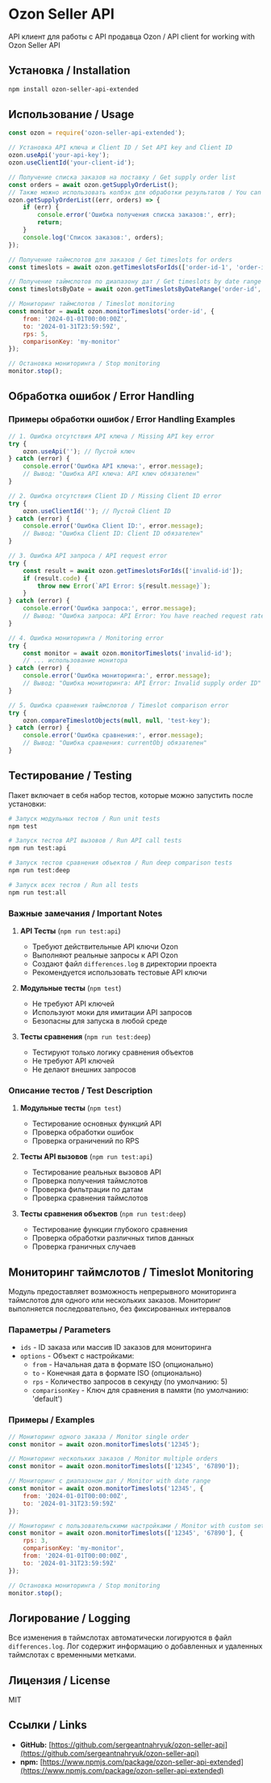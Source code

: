 # Ozon Seller API

API клиент для работы с API продавца Ozon / API client for working with Ozon Seller API

## Установка / Installation

```bash
npm install ozon-seller-api-extended
```

## Использование / Usage

```javascript
const ozon = require('ozon-seller-api-extended');

// Установка API ключа и Client ID / Set API key and Client ID
ozon.useApi('your-api-key');
ozon.useClientId('your-client-id');

// Получение списка заказов на поставку / Get supply order list
const orders = await ozon.getSupplyOrderList();
// Также можно использовать колбэк для обработки результатов / You can also use a callback to process results
ozon.getSupplyOrderList((err, orders) => {
    if (err) {
        console.error('Ошибка получения списка заказов:', err);
        return;
    }
    console.log('Список заказов:', orders);
});

// Получение таймслотов для заказов / Get timeslots for orders
const timeslots = await ozon.getTimeslotsForIds(['order-id-1', 'order-id-2']);

// Получение таймслотов по диапазону дат / Get timeslots by date range
const timeslotsByDate = await ozon.getTimeslotsByDateRange('order-id', '2024-01-01T00:00:00Z', '2024-01-31T23:59:59Z');

// Мониторинг таймслотов / Timeslot monitoring
const monitor = await ozon.monitorTimeslots('order-id', {
    from: '2024-01-01T00:00:00Z',
    to: '2024-01-31T23:59:59Z',
    rps: 5,
    comparisonKey: 'my-monitor'
});

// Остановка мониторинга / Stop monitoring
monitor.stop();
```

## Обработка ошибок / Error Handling

### Примеры обработки ошибок / Error Handling Examples

```javascript
// 1. Ошибка отсутствия API ключа / Missing API key error
try {
    ozon.useApi(''); // Пустой ключ
} catch (error) {
    console.error('Ошибка API ключа:', error.message);
    // Вывод: "Ошибка API ключа: API ключ обязателен"
}

// 2. Ошибка отсутствия Client ID / Missing Client ID error
try {
    ozon.useClientId(''); // Пустой Client ID
} catch (error) {
    console.error('Ошибка Client ID:', error.message);
    // Вывод: "Ошибка Client ID: Client ID обязателен"
}

// 3. Ошибка API запроса / API request error
try {
    const result = await ozon.getTimeslotsForIds(['invalid-id']);
    if (result.code) {
        throw new Error(`API Error: ${result.message}`);
    }
} catch (error) {
    console.error('Ошибка запроса:', error.message);
    // Вывод: "Ошибка запроса: API Error: You have reached request rate limit per second"
}

// 4. Ошибка мониторинга / Monitoring error
try {
    const monitor = await ozon.monitorTimeslots('invalid-id');
    // ... использование монитора
} catch (error) {
    console.error('Ошибка мониторинга:', error.message);
    // Вывод: "Ошибка мониторинга: API Error: Invalid supply order ID"
}

// 5. Ошибка сравнения таймслотов / Timeslot comparison error
try {
    ozon.compareTimeslotObjects(null, null, 'test-key');
} catch (error) {
    console.error('Ошибка сравнения:', error.message);
    // Вывод: "Ошибка сравнения: currentObj обязателен"
}
```

## Тестирование / Testing

Пакет включает в себя набор тестов, которые можно запустить после установки:

```bash
# Запуск модульных тестов / Run unit tests
npm test

# Запуск тестов API вызовов / Run API call tests
npm run test:api

# Запуск тестов сравнения объектов / Run deep comparison tests
npm run test:deep

# Запуск всех тестов / Run all tests
npm run test:all
```

### Важные замечания / Important Notes

1. **API Тесты** (`npm run test:api`)
   - Требуют действительные API ключи Ozon
   - Выполняют реальные запросы к API Ozon
   - Создают файл `differences.log` в директории проекта
   - Рекомендуется использовать тестовые API ключи

2. **Модульные тесты** (`npm test`)
   - Не требуют API ключей
   - Используют моки для имитации API запросов
   - Безопасны для запуска в любой среде

3. **Тесты сравнения** (`npm run test:deep`)
   - Тестируют только логику сравнения объектов
   - Не требуют API ключей
   - Не делают внешних запросов

### Описание тестов / Test Description

1. **Модульные тесты** (`npm test`)
   - Тестирование основных функций API
   - Проверка обработки ошибок
   - Проверка ограничений по RPS

2. **Тесты API вызовов** (`npm run test:api`)
   - Тестирование реальных вызовов API
   - Проверка получения таймслотов
   - Проверка фильтрации по датам
   - Проверка сравнения таймслотов

3. **Тесты сравнения объектов** (`npm run test:deep`)
   - Тестирование функции глубокого сравнения
   - Проверка обработки различных типов данных
   - Проверка граничных случаев

## Мониторинг таймслотов / Timeslot Monitoring

Модуль предоставляет возможность непрерывного мониторинга таймслотов для одного или нескольких заказов. Мониторинг выполняется последовательно, без фиксированных интервалов

### Параметры / Parameters

- `ids` - ID заказа или массив ID заказов для мониторинга
- `options` - Объект с настройками:
  - `from` - Начальная дата в формате ISO (опционально)
  - `to` - Конечная дата в формате ISO (опционально)
  - `rps` - Количество запросов в секунду (по умолчанию: 5)
  - `comparisonKey` - Ключ для сравнения в памяти (по умолчанию: 'default')

### Примеры / Examples

```javascript
// Мониторинг одного заказа / Monitor single order
const monitor = await ozon.monitorTimeslots('12345');

// Мониторинг нескольких заказов / Monitor multiple orders
const monitor = await ozon.monitorTimeslots(['12345', '67890']);

// Мониторинг с диапазоном дат / Monitor with date range
const monitor = await ozon.monitorTimeslots('12345', {
    from: '2024-01-01T00:00:00Z',
    to: '2024-01-31T23:59:59Z'
});

// Мониторинг с пользовательскими настройками / Monitor with custom settings
const monitor = await ozon.monitorTimeslots(['12345', '67890'], {
    rps: 3,
    comparisonKey: 'my-monitor',
    from: '2024-01-01T00:00:00Z',
    to: '2024-01-31T23:59:59Z'
});

// Остановка мониторинга / Stop monitoring
monitor.stop();
```

## Логирование / Logging

Все изменения в таймслотах автоматически логируются в файл `differences.log`. Лог содержит информацию о добавленных и удаленных таймслотах с временными метками.

## Лицензия / License

MIT 

## Ссылки / Links

- **GitHub:** [https://github.com/sergeantnahryuk/ozon-seller-api](https://github.com/sergeantnahryuk/ozon-seller-api)
- **npm:** [https://www.npmjs.com/package/ozon-seller-api-extended](https://www.npmjs.com/package/ozon-seller-api-extended) 